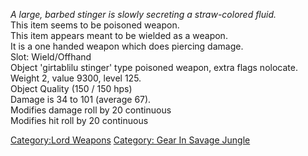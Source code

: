 *A large, barbed stinger is slowly secreting a straw-colored fluid.*  
This item seems to be poisoned weapon.  
This item appears meant to be wielded as a weapon.  
It is a one handed weapon which does piercing damage.  
Slot: Wield/Offhand  
Object 'girtablilu stinger' type poisoned weapon, extra flags
nolocate.  
Weight 2, value 9300, level 125.  
Object Quality (150 / 150 hps)  
Damage is 34 to 101 (average 67).  
Modifies damage roll by 20 continuous  
Modifies hit roll by 20 continuous  

[Category:Lord Weapons](Category:Lord_Weapons "wikilink") [Category:
Gear In Savage Jungle](Category:_Gear_In_Savage_Jungle "wikilink")
